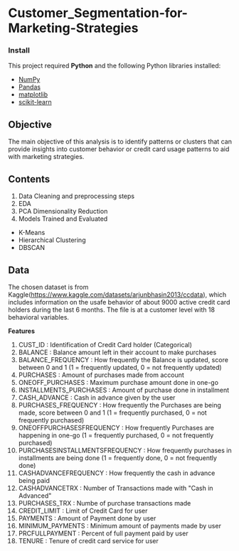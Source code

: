 # Customer_Segmentation-for-Marketing-Strategies


### Install

This project required **Python** and the following Python libraries installed:

- [NumPy](http://www.numpy.org/)
- [Pandas](http://pandas.pydata.org/)
- [matplotlib](http://matplotlib.org/)
- [scikit-learn](http://scikit-learn.org/stable/)

## Objective
The main objective of this analysis is to identify patterns or clusters that can provide insights into customer behavior or credit card usage patterns to aid with marketing strategies. 

## Contents
1. Data Cleaning and preprocessing steps
2. EDA
3. PCA Dimensionality Reduction
4. Models Trained and Evaluated
- K-Means
- Hierarchical Clustering
- DBSCAN 

## Data
The chosen dataset is from Kaggle(https://www.kaggle.com/datasets/arjunbhasin2013/ccdata), which includes information on the usafe behavior of about 9000 active credit card holders during the last 6 months. The file is at a customer level with 18 behavioral 
variables. 

**Features**
1. CUST_ID : Identification of Credit Card holder (Categorical)
2. BALANCE : Balance amount left in their account to make purchases 
3. BALANCE_FREQUENCY : How frequently the Balance is updated, score between 0 and 1 (1 = frequently updated, 0 = not frequently updated)
4. PURCHASES : Amount of purchases made from account
5. ONEOFF_PURCHASES : Maximum purchase amount done in one-go
6. INSTALLMENTS_PURCHASES : Amount of purchase done in installment
7. CASH_ADVANCE : Cash in advance given by the user
8. PURCHASES_FREQUENCY : How frequently the Purchases are being made, score between 0 and 1 (1 = frequently purchased, 0 = not frequently purchased)
9. ONEOFFPURCHASESFREQUENCY : How frequently Purchases are happening in one-go (1 = frequently purchased, 0 = not frequently purchased)
10. PURCHASESINSTALLMENTSFREQUENCY : How frequently purchases in installments are being done (1 = frequently done, 0 = not frequently done)
11. CASHADVANCEFREQUENCY : How frequently the cash in advance being paid
12. CASHADVANCETRX : Number of Transactions made with "Cash in Advanced"
13. PURCHASES_TRX : Numbe of purchase transactions made
14. CREDIT_LIMIT : Limit of Credit Card for user
15. PAYMENTS : Amount of Payment done by user
16. MINIMUM_PAYMENTS : Minimum amount of payments made by user
17. PRCFULLPAYMENT : Percent of full payment paid by user
18. TENURE : Tenure of credit card service for user
